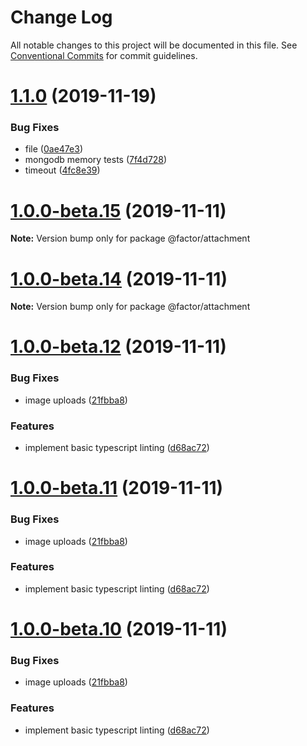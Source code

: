 # Change Log

All notable changes to this project will be documented in this file.
See [Conventional Commits](https://conventionalcommits.org) for commit guidelines.

# [1.1.0](https://github.com/fiction-com/factor/compare/v1.0.0-beta.18...v1.1.0) (2019-11-19)


### Bug Fixes

* file ([0ae47e3](https://github.com/fiction-com/factor/commit/0ae47e3084ad5e79eff6976d36f80229c63c63f2))
* mongodb memory tests ([7f4d728](https://github.com/fiction-com/factor/commit/7f4d728aa457642816c25dca40008b28f9495fe5))
* timeout ([4fc8e39](https://github.com/fiction-com/factor/commit/4fc8e39116e1d7ffdeacd739b35a18fad944499e))





# [1.0.0-beta.15](https://github.com/fiction-com/factor/compare/v1.0.0-beta.14...v1.0.0-beta.15) (2019-11-11)

**Note:** Version bump only for package @factor/attachment





# [1.0.0-beta.14](https://github.com/fiction-com/factor/compare/v1.0.0-beta.13...v1.0.0-beta.14) (2019-11-11)

**Note:** Version bump only for package @factor/attachment





# [1.0.0-beta.12](https://github.com/fiction-com/factor/compare/v1.0.0-beta.9...v1.0.0-beta.12) (2019-11-11)


### Bug Fixes

* image uploads ([21fbba8](https://github.com/fiction-com/factor/commit/21fbba8115bed8bc74cfa134bae110363b90cdce))


### Features

* implement basic typescript linting ([d68ac72](https://github.com/fiction-com/factor/commit/d68ac72d72b93712a55269b3bd71a0d0e741b519))





# [1.0.0-beta.11](https://github.com/fiction-com/factor/compare/v1.0.0-beta.9...v1.0.0-beta.11) (2019-11-11)


### Bug Fixes

* image uploads ([21fbba8](https://github.com/fiction-com/factor/commit/21fbba8115bed8bc74cfa134bae110363b90cdce))


### Features

* implement basic typescript linting ([d68ac72](https://github.com/fiction-com/factor/commit/d68ac72d72b93712a55269b3bd71a0d0e741b519))





# [1.0.0-beta.10](https://github.com/fiction-com/factor/compare/v1.0.0-beta.9...v1.0.0-beta.10) (2019-11-11)


### Bug Fixes

* image uploads ([21fbba8](https://github.com/fiction-com/factor/commit/21fbba8115bed8bc74cfa134bae110363b90cdce))


### Features

* implement basic typescript linting ([d68ac72](https://github.com/fiction-com/factor/commit/d68ac72d72b93712a55269b3bd71a0d0e741b519))
